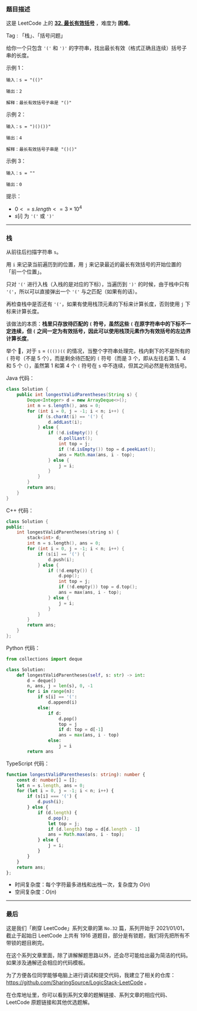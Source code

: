 ### 题目描述

这是 LeetCode 上的 **[32. 最长有效括号](https://leetcode.cn/problems/longest-valid-parentheses/solutions/577327/shua-chuan-lc-miao-dong-xi-lie-shi-yong-95ezk/)** ，难度为 **困难**。

Tag : 「栈」、「括号问题」



给你一个只包含 `'('` 和 `')'` 的字符串，找出最长有效（格式正确且连续）括号子串的长度。

示例 1：
```
输入：s = "(()"

输出：2

解释：最长有效括号子串是 "()"
```
示例 2：
```
输入：s = ")()())"

输出：4

解释：最长有效括号子串是 "()()"
```
示例 3：
```
输入：s = ""

输出：0
```

提示：
* $0 <= s.length <= 3 \times 10^4$
* $s[i]$ 为 `'('` 或 `')'`


---

### 栈

从前往后扫描字符串 `s`。

用 `i` 来记录当前遍历到的位置，用 `j` 来记录最近的最长有效括号的开始位置的「前一个位置」。

只对 `'('` 进行入栈（入栈的是对应的下标），当遍历到 `')'` 的时候，由于栈中只有 `'('`，所以可以直接弹出一个 `'('` 与之匹配（如果有的话）。

再检查栈中是否还有 `'('`，如果有使用栈顶元素的下标来计算长度，否则使用 `j` 下标来计算长度。

该做法的本质：**栈里只存放待匹配的 `(` 符号，虽然这些 `(` 在原字符串中的下标不一定连续，但 `(` 之间一定为有效括号，因此可以使用栈顶元素作为有效括号的左边界计算长度**。

举个 🌰，对于 `s` = `((())((` 的情况，当整个字符串处理完，栈内剩下的不是所有的 `(` 符号（不是 $5$ 个），而是剩余待匹配的 `(` 符号（而是 $3$ 个，即从左往右第 $1$、$4$ 和 $5$ 个 `(`），虽然第 $1$ 和第 $4$ 个 `(` 符号在 `s` 中不连续，但其之间必然是有效括号。

Java 代码：
```Java
class Solution {
    public int longestValidParentheses(String s) {
        Deque<Integer> d = new ArrayDeque<>();
        int n = s.length(), ans = 0;
        for (int i = 0, j = -1; i < n; i++) {
            if (s.charAt(i) == '(') {
                d.addLast(i);
            } else {
                if (!d.isEmpty()) {
                    d.pollLast();
                    int top = j;
                    if (!d.isEmpty()) top = d.peekLast();
                    ans = Math.max(ans, i - top);
                } else {
                    j = i;
                }
            }
        }
        return ans;
    }
}
```
C++ 代码：
```C++
class Solution {
public:
    int longestValidParentheses(string s) {
        stack<int> d;
        int n = s.length(), ans = 0;
        for (int i = 0, j = -1; i < n; i++) {
            if (s[i] == '(') {
                d.push(i);
            } else {
                if (!d.empty()) {
                    d.pop();
                    int top = j;
                    if (!d.empty()) top = d.top();
                    ans = max(ans, i - top);
                } else {
                    j = i;
                }
            }
        }
        return ans;
    }
};
```
Python 代码：
```Python
from collections import deque

class Solution:
    def longestValidParentheses(self, s: str) -> int:
        d = deque()
        n, ans, j = len(s), 0, -1
        for i in range(n):
            if s[i] == '(':
                d.append(i)
            else:
                if d:
                    d.pop()
                    top = j
                    if d: top = d[-1]
                    ans = max(ans, i - top)
                else:
                    j = i
        return ans
```
TypeScript 代码：
```TypeScript
function longestValidParentheses(s: string): number {
    const d: number[] = [];
    let n = s.length, ans = 0;
    for (let i = 0, j = -1; i < n; i++) {
        if (s[i] === '(') {
            d.push(i);
        } else {
            if (d.length) {
                d.pop();
                let top = j;
                if (d.length) top = d[d.length - 1]
                ans = Math.max(ans, i - top);
            } else {
                j = i;
            }
        }
    }
    return ans;
};
```
* 时间复杂度：每个字符最多进栈和出栈一次，复杂度为 $O(n)$
* 空间复杂度：$O(n)$

---

### 最后

这是我们「刷穿 LeetCode」系列文章的第 `No.32` 篇，系列开始于 2021/01/01，截止于起始日 LeetCode 上共有 1916 道题目，部分是有锁题，我们将先把所有不带锁的题目刷完。

在这个系列文章里面，除了讲解解题思路以外，还会尽可能给出最为简洁的代码。如果涉及通解还会相应的代码模板。

为了方便各位同学能够电脑上进行调试和提交代码，我建立了相关的仓库：https://github.com/SharingSource/LogicStack-LeetCode 。

在仓库地址里，你可以看到系列文章的题解链接、系列文章的相应代码、LeetCode 原题链接和其他优选题解。

